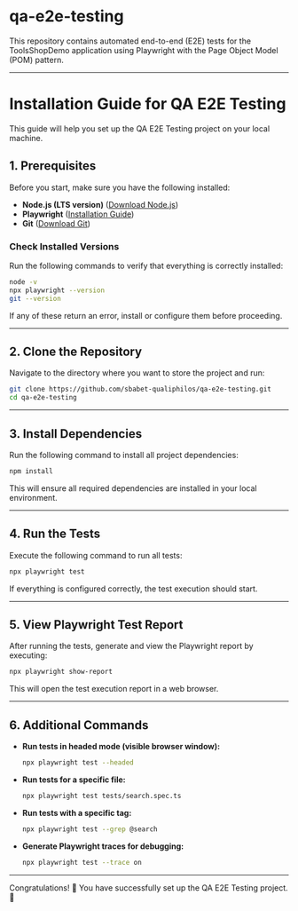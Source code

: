 # qa-e2e-testing
This repository contains automated end-to-end (E2E) tests for the ToolsShopDemo application using Playwright with the Page Object Model (POM) pattern.

---

# Installation Guide for QA E2E Testing

This guide will help you set up the QA E2E Testing project on your local machine.

## **1. Prerequisites**
Before you start, make sure you have the following installed:

- **Node.js (LTS version)** ([Download Node.js](https://nodejs.org/))
- **Playwright** ([Installation Guide](https://playwright.dev/docs/intro))
- **Git** ([Download Git](https://git-scm.com/downloads))

### **Check Installed Versions**
Run the following commands to verify that everything is correctly installed:

```sh
node -v
npx playwright --version
git --version
```

If any of these return an error, install or configure them before proceeding.

---

## **2. Clone the Repository**
Navigate to the directory where you want to store the project and run:

```sh
git clone https://github.com/sbabet-qualiphilos/qa-e2e-testing.git
cd qa-e2e-testing
```

---

## **3. Install Dependencies**
Run the following command to install all project dependencies:

```sh
npm install
```

This will ensure all required dependencies are installed in your local environment.

---

## **4. Run the Tests**
Execute the following command to run all tests:

```sh
npx playwright test
```

If everything is configured correctly, the test execution should start.

---

## **5. View Playwright Test Report**
After running the tests, generate and view the Playwright report by executing:

```sh
npx playwright show-report
```

This will open the test execution report in a web browser.

---

## **6. Additional Commands**
- **Run tests in headed mode (visible browser window):**
  ```sh
  npx playwright test --headed
  ```
- **Run tests for a specific file:**
  ```sh
  npx playwright test tests/search.spec.ts
  ```
- **Run tests with a specific tag:**
  ```sh
  npx playwright test --grep @search
  ```
- **Generate Playwright traces for debugging:**
  ```sh
  npx playwright test --trace on
  ```

---

Congratulations! 🎉 You have successfully set up the QA E2E Testing project. 🚀
